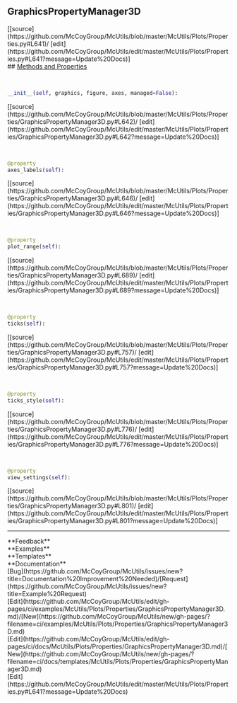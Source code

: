 ## <a id="McUtils.McUtils.Plots.Properties.GraphicsPropertyManager3D">GraphicsPropertyManager3D</a> 

<div class="docs-source-link" markdown="1">
[[source](https://github.com/McCoyGroup/McUtils/blob/master/McUtils/Plots/Properties.py#L641)/
[edit](https://github.com/McCoyGroup/McUtils/edit/master/McUtils/Plots/Properties.py#L641?message=Update%20Docs)]
</div>









<div class="collapsible-section">
 <div class="collapsible-section collapsible-section-header" markdown="1">
## <a class="collapse-link" data-toggle="collapse" href="#methods" markdown="1"> Methods and Properties</a> <a class="float-right" data-toggle="collapse" href="#methods"><i class="fa fa-chevron-down"></i></a>
 </div>
 <div class="collapsible-section collapsible-section-body collapse show" id="methods" markdown="1">
 
<a id="McUtils.McUtils.Plots.Properties.GraphicsPropertyManager3D.__init__" class="docs-object-method">&nbsp;</a> 
```python
__init__(self, graphics, figure, axes, managed=False): 
```
<div class="docs-source-link" markdown="1">
[[source](https://github.com/McCoyGroup/McUtils/blob/master/McUtils/Plots/Properties/GraphicsPropertyManager3D.py#L642)/
[edit](https://github.com/McCoyGroup/McUtils/edit/master/McUtils/Plots/Properties/GraphicsPropertyManager3D.py#L642?message=Update%20Docs)]
</div>


<a id="McUtils.McUtils.Plots.Properties.GraphicsPropertyManager3D.axes_labels" class="docs-object-method">&nbsp;</a> 
```python
@property
axes_labels(self): 
```
<div class="docs-source-link" markdown="1">
[[source](https://github.com/McCoyGroup/McUtils/blob/master/McUtils/Plots/Properties/GraphicsPropertyManager3D.py#L646)/
[edit](https://github.com/McCoyGroup/McUtils/edit/master/McUtils/Plots/Properties/GraphicsPropertyManager3D.py#L646?message=Update%20Docs)]
</div>


<a id="McUtils.McUtils.Plots.Properties.GraphicsPropertyManager3D.plot_range" class="docs-object-method">&nbsp;</a> 
```python
@property
plot_range(self): 
```
<div class="docs-source-link" markdown="1">
[[source](https://github.com/McCoyGroup/McUtils/blob/master/McUtils/Plots/Properties/GraphicsPropertyManager3D.py#L689)/
[edit](https://github.com/McCoyGroup/McUtils/edit/master/McUtils/Plots/Properties/GraphicsPropertyManager3D.py#L689?message=Update%20Docs)]
</div>


<a id="McUtils.McUtils.Plots.Properties.GraphicsPropertyManager3D.ticks" class="docs-object-method">&nbsp;</a> 
```python
@property
ticks(self): 
```
<div class="docs-source-link" markdown="1">
[[source](https://github.com/McCoyGroup/McUtils/blob/master/McUtils/Plots/Properties/GraphicsPropertyManager3D.py#L757)/
[edit](https://github.com/McCoyGroup/McUtils/edit/master/McUtils/Plots/Properties/GraphicsPropertyManager3D.py#L757?message=Update%20Docs)]
</div>


<a id="McUtils.McUtils.Plots.Properties.GraphicsPropertyManager3D.ticks_style" class="docs-object-method">&nbsp;</a> 
```python
@property
ticks_style(self): 
```
<div class="docs-source-link" markdown="1">
[[source](https://github.com/McCoyGroup/McUtils/blob/master/McUtils/Plots/Properties/GraphicsPropertyManager3D.py#L776)/
[edit](https://github.com/McCoyGroup/McUtils/edit/master/McUtils/Plots/Properties/GraphicsPropertyManager3D.py#L776?message=Update%20Docs)]
</div>


<a id="McUtils.McUtils.Plots.Properties.GraphicsPropertyManager3D.view_settings" class="docs-object-method">&nbsp;</a> 
```python
@property
view_settings(self): 
```
<div class="docs-source-link" markdown="1">
[[source](https://github.com/McCoyGroup/McUtils/blob/master/McUtils/Plots/Properties/GraphicsPropertyManager3D.py#L801)/
[edit](https://github.com/McCoyGroup/McUtils/edit/master/McUtils/Plots/Properties/GraphicsPropertyManager3D.py#L801?message=Update%20Docs)]
</div>
 </div>
</div>












---


<div markdown="1" class="text-secondary">
<div class="container">
  <div class="row">
   <div class="col" markdown="1">
**Feedback**   
</div>
   <div class="col" markdown="1">
**Examples**   
</div>
   <div class="col" markdown="1">
**Templates**   
</div>
   <div class="col" markdown="1">
**Documentation**   
</div>
   <div class="col" markdown="1">
   
</div>
   <div class="col" markdown="1">
   
</div>
   <div class="col" markdown="1">
   
</div>
</div>
  <div class="row">
   <div class="col" markdown="1">
[Bug](https://github.com/McCoyGroup/McUtils/issues/new?title=Documentation%20Improvement%20Needed)/[Request](https://github.com/McCoyGroup/McUtils/issues/new?title=Example%20Request)   
</div>
   <div class="col" markdown="1">
[Edit](https://github.com/McCoyGroup/McUtils/edit/gh-pages/ci/examples/McUtils/Plots/Properties/GraphicsPropertyManager3D.md)/[New](https://github.com/McCoyGroup/McUtils/new/gh-pages/?filename=ci/examples/McUtils/Plots/Properties/GraphicsPropertyManager3D.md)   
</div>
   <div class="col" markdown="1">
[Edit](https://github.com/McCoyGroup/McUtils/edit/gh-pages/ci/docs/McUtils/Plots/Properties/GraphicsPropertyManager3D.md)/[New](https://github.com/McCoyGroup/McUtils/new/gh-pages/?filename=ci/docs/templates/McUtils/Plots/Properties/GraphicsPropertyManager3D.md)   
</div>
   <div class="col" markdown="1">
[Edit](https://github.com/McCoyGroup/McUtils/edit/master/McUtils/Plots/Properties.py#L641?message=Update%20Docs)   
</div>
   <div class="col" markdown="1">
   
</div>
   <div class="col" markdown="1">
   
</div>
   <div class="col" markdown="1">
   
</div>
</div>
</div>
</div>